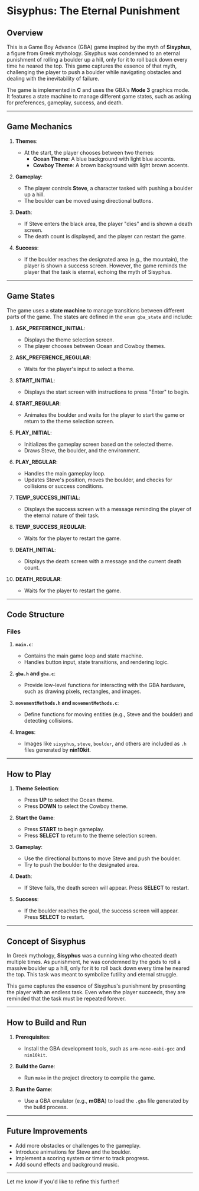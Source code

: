 # **Sisyphus: The Eternal Punishment**

## **Overview**
This is a Game Boy Advance (GBA) game inspired by the myth of **Sisyphus**, a figure from Greek mythology. Sisyphus was condemned to an eternal punishment of rolling a boulder up a hill, only for it to roll back down every time he neared the top. This game captures the essence of that myth, challenging the player to push a boulder while navigating obstacles and dealing with the inevitability of failure.

The game is implemented in **C** and uses the GBA's **Mode 3** graphics mode. It features a state machine to manage different game states, such as asking for preferences, gameplay, success, and death.

---

## **Game Mechanics**
1. **Themes**:
   - At the start, the player chooses between two themes:
     - **Ocean Theme**: A blue background with light blue accents.
     - **Cowboy Theme**: A brown background with light brown accents.

2. **Gameplay**:
   - The player controls **Steve**, a character tasked with pushing a boulder up a hill.
   - The boulder can be moved using directional buttons.

3. **Death**:
    - If Steve enters the black area, the player "dies" and is shown a death screen.
    - The death count is displayed, and the player can restart the game.

4. **Success**:
   - If the boulder reaches the designated area (e.g., the mountain), the player is shown a success screen. However, the game reminds the player that the task is eternal, echoing the myth of Sisyphus.

---

## **Game States**
The game uses a **state machine** to manage transitions between different parts of the game. The states are defined in the `enum gba_state` and include:

1. **ASK_PREFERENCE_INITIAL**:
   - Displays the theme selection screen.
   - The player chooses between Ocean and Cowboy themes.

2. **ASK_PREFERENCE_REGULAR**:
   - Waits for the player's input to select a theme.

3. **START_INITIAL**:
   - Displays the start screen with instructions to press "Enter" to begin.

4. **START_REGULAR**:
   - Animates the boulder and waits for the player to start the game or return to the theme selection screen.

5. **PLAY_INITIAL**:
   - Initializes the gameplay screen based on the selected theme.
   - Draws Steve, the boulder, and the environment.

6. **PLAY_REGULAR**:
   - Handles the main gameplay loop.
   - Updates Steve's position, moves the boulder, and checks for collisions or success conditions.

7. **TEMP_SUCCESS_INITIAL**:
   - Displays the success screen with a message reminding the player of the eternal nature of their task.

8. **TEMP_SUCCESS_REGULAR**:
   - Waits for the player to restart the game.

9. **DEATH_INITIAL**:
   - Displays the death screen with a message and the current death count.

10. **DEATH_REGULAR**:
    - Waits for the player to restart the game.

---

## **Code Structure**
### **Files**
1. **`main.c`**:
   - Contains the main game loop and state machine.
   - Handles button input, state transitions, and rendering logic.

2. **`gba.h` and `gba.c`**:
   - Provide low-level functions for interacting with the GBA hardware, such as drawing pixels, rectangles, and images.

3. **`movementMethods.h` and `movementMethods.c`**:
   - Define functions for moving entities (e.g., Steve and the boulder) and detecting collisions.

4. **Images**:
   - Images like `sisyphus`, `steve`, `boulder`, and others are included as `.h` files generated by **nin10kit**.

---

## **How to Play**
1. **Theme Selection**:
   - Press **UP** to select the Ocean theme.
   - Press **DOWN** to select the Cowboy theme.

2. **Start the Game**:
   - Press **START** to begin gameplay.
   - Press **SELECT** to return to the theme selection screen.

3. **Gameplay**:
   - Use the directional buttons to move Steve and push the boulder.
   - Try to push the boulder to the designated area.

4. **Death**:
   - If Steve fails, the death screen will appear. Press **SELECT** to restart.

5. **Success**:
   - If the boulder reaches the goal, the success screen will appear. Press **SELECT** to restart.

---

## **Concept of Sisyphus**
In Greek mythology, **Sisyphus** was a cunning king who cheated death multiple times. As punishment, he was condemned by the gods to roll a massive boulder up a hill, only for it to roll back down every time he neared the top. This task was meant to symbolize futility and eternal struggle.

This game captures the essence of Sisyphus's punishment by presenting the player with an endless task. Even when the player succeeds, they are reminded that the task must be repeated forever.

---

## **How to Build and Run**
1. **Prerequisites**:
   - Install the GBA development tools, such as `arm-none-eabi-gcc` and `nin10kit`.

2. **Build the Game**:
   - Run `make` in the project directory to compile the game.

3. **Run the Game**:
   - Use a GBA emulator (e.g., **mGBA**) to load the `.gba` file generated by the build process.

---

## **Future Improvements**
- Add more obstacles or challenges to the gameplay.
- Introduce animations for Steve and the boulder.
- Implement a scoring system or timer to track progress.
- Add sound effects and background music.

---

Let me know if you'd like to refine this further!